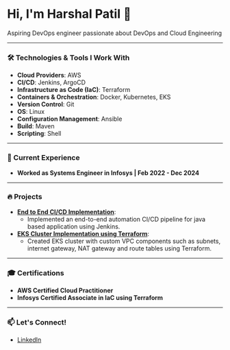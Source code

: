 
# Hi, I'm Harshal Patil 👋

Aspiring DevOps engineer passionate about DevOps and Cloud Engineering

---

### 🛠️ Technologies & Tools I Work With

- **Cloud Providers**: AWS
- **CI/CD**: Jenkins, ArgoCD
- **Infrastructure as Code (IaC)**: Terraform
- **Containers & Orchestration**: Docker, Kubernetes, EKS
- **Version Control**: Git
- **OS**: Linux
- **Configuration Management**: Ansible
- **Build**: Maven
- **Scripting**: Shell


<!-- - **Monitoring & Visualization**: Prometheus, Grafana -->
<!-- - **Static Code Analysis**: SonarQube -->
<!-- - **Web Server**: Nginx, Tomcat, Apache server -->
<!-- - **Artifact Repository**: Nexus -->
---


### 🌱 Current Experience
- **Worked as Systems Engineer in Infosys | Feb 2022 - Dec 2024**

---

### 🔥 Projects
- **[End to End CI/CD Implementation](https://github.com/HarshalPatil-Repo/End-to-End-CI-CD-Implementation)**:
  - Implemented an end-to-end automation CI/CD pipeline for java based application using Jenkins.
- **[EKS Cluster Implementation using Terraform](https://github.com/HarshalPatil-Repo/EKS-Cluster-Implementation-using-Terraform)**:
  - Created EKS cluster with custom VPC components such as subnets, internet gateway, NAT gateway and route tables using Terraform.


---

### 🎓 Certifications
- **AWS Certified Cloud Practitioner**
- **Infosys Certified Associate in IaC using Terraform**

---

### 📫 Let's Connect!
- [LinkedIn](https://www.linkedin.com/in/harshal-patil-1144a9157/)

